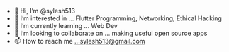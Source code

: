 - 👋 Hi, I’m @sylesh513
- 👀 I’m interested in ... Flutter Programming, Networking, Ethical Hacking
- 🌱 I’m currently learning ... Web Dev
- 💞️ I’m looking to collaborate on ... making useful open source apps
- 📫 How to reach me ...sylesh513@gmail.com

<!---
sylesh513/sylesh513 is a ✨ special ✨ repository because its `README.md` (this file) appears on your GitHub profile.
You can click the Preview link to take a look at your changes.
--->

